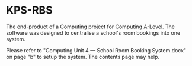 # KPS-RBS
The end-product of a Computing project for Computing A-Level. The software was designed to centralise a school's room bookings into one system.

Please refer to "Computing Unit 4 — School Room Booking System.docx" on page "b" to setup the system. The contents page may help.
